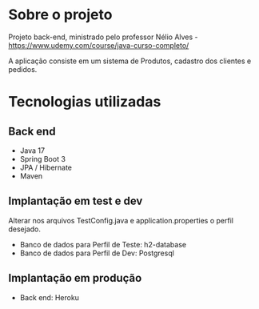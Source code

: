 # Sobre o projeto

Projeto back-end, ministrado pelo professor Nélio Alves - https://www.udemy.com/course/java-curso-completo/

A aplicação consiste em um sistema de Produtos, cadastro dos clientes e pedidos.

# Tecnologias utilizadas
## Back end
- Java 17
- Spring Boot 3
- JPA / Hibernate
- Maven

## Implantação em test e dev

Alterar nos arquivos TestConfig.java e application.properties o perfil desejado.

- Banco de dados para Perfil de Teste: h2-database
- Banco de dados para Perfil de Dev: Postgresql

## Implantação em produção
- Back end: Heroku
